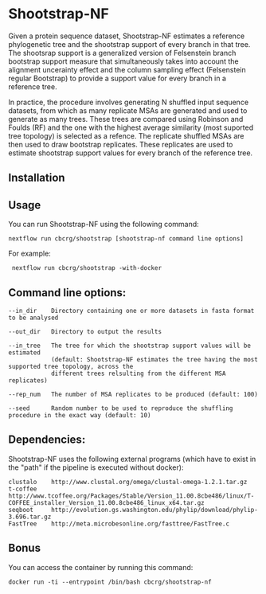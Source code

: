 Shootstrap-NF
===================

Given a protein sequence dataset, Shootstrap-NF estimates a reference phylogenetic tree and the shootstrap support of every branch in that tree. The shootsrap support is a generalized version of Felsenstein branch bootstrap support measure that simultaneously takes into account the alignment uncerainty effect and the column sampling effect (Felsenstein regular Bootstrap) to provide a support value for every branch in a reference tree. 

In practice, the procedure involves generating N shuffled input sequence datasets, from which as many replicate MSAs are generated and used to generate as many trees. These trees are compared using Robinson and Foulds (RF) and the one with the highest average similarity (most suported tree topology) is selected as a refence. The replicate shuffled MSAs are then used to draw bootstrap replicates. These replicates are used to estimate shootstrap support values for every branch of the reference tree. 

Installation
-----------



Usage
-----------
    
You can run Shootstrap-NF using the following command: 

    nextflow run cbcrg/shootstrap [shootstrap-nf command line options]

For example: 

     nextflow run cbcrg/shootstrap -with-docker

Command line options:
---------------------

	--in_dir	Directory containing one or more datasets in fasta format to be analysed

	--out_dir	Directory to output the results

	--in_tree	The tree for which the shootstrap support values will be estimated 
				(default: Shootstrap-NF estimates the tree having the most supported tree topology, across the 
				different trees relsulting from the different MSA replicates)

	--rep_num	The number of MSA replicates to be produced (default: 100)

	--seed		Random number to be used to reproduce the shuffling procedure in the exact way (default: 10)


Dependencies:
-------------

Shootstrap-NF uses the following external programs (which have to exist in the "path" if the pipeline is executed without docker):

	clustalo	http://www.clustal.org/omega/clustal-omega-1.2.1.tar.gz
	t-coffee	http://www.tcoffee.org/Packages/Stable/Version_11.00.8cbe486/linux/T-COFFEE_installer_Version_11.00.8cbe486_linux_x64.tar.gz
	seqboot		http://evolution.gs.washington.edu/phylip/download/phylip-3.696.tar.gz
	FastTree	http://meta.microbesonline.org/fasttree/FastTree.c
        
Bonus
------

You can access the container by running this command: 

	docker run -ti --entrypoint /bin/bash cbcrg/shootstrap-nf


